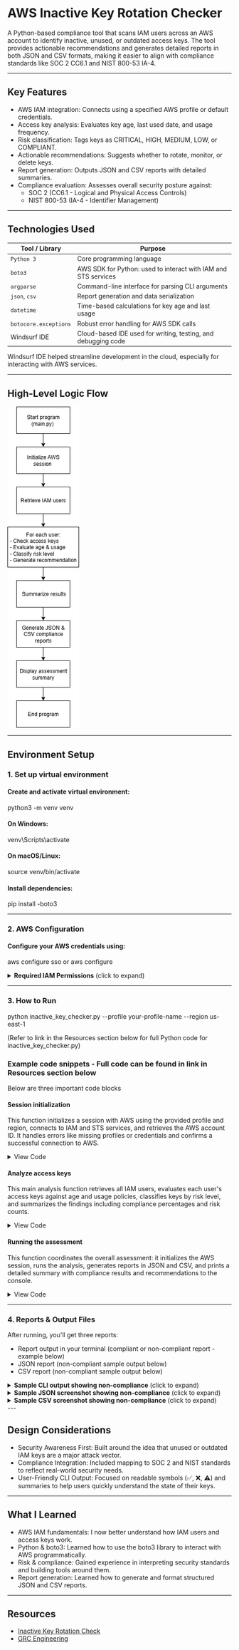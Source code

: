 # AWS Inactive Key Rotation Checker

A Python-based compliance tool that scans IAM users across an AWS account to identify inactive, unused, or outdated access keys. The tool provides actionable recommendations and generates detailed reports in both JSON and CSV formats, making it easier to align with compliance standards like SOC 2 CC6.1 and NIST 800-53 IA-4.

---

## Key Features

- AWS IAM integration: Connects using a specified AWS profile or default credentials.
- Access key analysis: Evaluates key age, last used date, and usage frequency.
- Risk classification: Tags keys as CRITICAL, HIGH, MEDIUM, LOW, or COMPLIANT.
- Actionable recommendations: Suggests whether to rotate, monitor, or delete keys.
- Report generation: Outputs JSON and CSV reports with detailed summaries.
- Compliance evaluation: Assesses overall security posture against:
  - SOC 2 (CC6.1 - Logical and Physical Access Controls)
  - NIST 800-53 (IA-4 - Identifier Management)

---

## Technologies Used

| Tool / Library        | Purpose                                                         |
| --------------------- | --------------------------------------------------------------- |
| `Python 3`            | Core programming language                                       |
| `boto3`               | AWS SDK for Python: used to interact with IAM and STS services |
| `argparse`            | Command-line interface for parsing CLI arguments                |
| `json`, `csv`         | Report generation and data serialization                        |
| `datetime`            | Time-based calculations for key age and last usage              |
| `botocore.exceptions` | Robust error handling for AWS SDK calls                         |
| Windsurf IDE          | Cloud-based IDE used for writing, testing, and debugging code   |

Windsurf IDE helped streamline development in the cloud, especially for interacting with AWS services.

---

## High-Level Logic Flow

![Flowchart](./assets/inactive_keys_flowchart.png)

---

## Environment Setup

### 1. Set up virtual environment

#### Create and activate virtual environment:
python3 -m venv venv

#### On Windows:
venv\Scripts\activate

#### On macOS/Linux:
source venv/bin/activate

#### Install dependencies:
pip install -boto3

---

### 2.  AWS Configuration

#### Configure your AWS credentials using:
aws configure sso or aws configure

<details> <summary> <strong>Required IAM Permissions</strong> (click to expand)</summary>

```json
{
    "Version": "2012-10-17",
    "Statement": [
        {
            "Effect": "Allow",
            "Action": [
                "iam:ListUsers",
                "iam:ListAccessKeys",
                "iam:GetAccessKeyLastUsed",
                "iam:GetLoginProfile"
            ],
            "Resource": "*"
        }
    ]
}
```
</details>

---

### 3. How to Run

python inactive_key_checker.py --profile your-profile-name --region us-east-1

(Refer to link in the Resources section below for full Python code for inactive_key_checker.py)

### Example code snippets - Full code can be found in link in Resources section below

Below are three important code blocks

#### Session initialization

This function initializes a session with AWS using the provided profile and region, connects to IAM and STS services, and retrieves the AWS account ID. It handles errors like missing profiles or credentials and confirms a successful connection to AWS.

<details> <summary> View Code</summary>

```python
def initialize_aws_session(self):
    try:
        if self.profile_name:
            print(f"🔐 Initializing AWS session with profile: {self.profile_name}")
            self.session = boto3.Session(profile_name=self.profile_name, region_name=self.region)
        else:
            print("🔐 Initializing AWS session with default credentials")
            self.session = boto3.Session(region_name=self.region)
        self.iam_client = self.session.client('iam')
        sts_client = self.session.client('sts')
        caller_identity = sts_client.get_caller_identity()
        self.account_id = caller_identity['Account']
        print(f"✅ Successfully connected to AWS Account: {self.account_id}")
        return True
    except ProfileNotFound:
        print(f"❌ Error: AWS profile '{self.profile_name}' not found")
        return False
    except NoCredentialsError:
        print("❌ Error: No AWS credentials found")
        return False

```
</details>

#### Analyze access keys

This main analysis function retrieves all IAM users, evaluates each user's access keys against age and usage policies, classifies keys by risk level, and summarizes the findings including compliance percentages and risk counts.

<details> <summary> View Code</summary>

```python
def analyze_all_access_keys(self):
    print("🔍 Starting comprehensive access key analysis...")
    users = self.get_all_iam_users()
    if not users:
        print("⚠️  No IAM users found or unable to retrieve users")
        return None
    
    # Analysis logic continues... (truncated for brevity)
    
    print(f"📊 Analysis complete:")
    print(f"  - Total users: {analysis_results['summary']['total_users']}")
    print(f"  - Users with keys: {analysis_results['summary']['users_with_keys']}")
    print(f"  - Total keys: {total_keys}")
    print(f"  - Critical risk: {analysis_results['summary']['critical_keys']}")
    print(f"  - High risk: {analysis_results['summary']['high_risk_keys']}")
    print(f"  - Compliance rate: {compliance_rate}%")
    return analysis_results

```
</details>

#### Running the assessment

This function coordinates the overall assessment: it initializes the AWS session, runs the analysis, generates reports in JSON and CSV, and prints a detailed summary with compliance results and recommendations to the console.

<details> <summary> View Code</summary>

```python
def run_assessment(self):
    print("🚀 Starting AWS Access Key Lifecycle Assessment")
    print("=" * 60)
    if not self.initialize_aws_session():
        return False
    analysis_results = self.analyze_all_access_keys()
    if not analysis_results:
        print("❌ Failed to analyze access keys")
        return False
    print("\n📋 Generating compliance reports...")
    json_report = self.generate_json_report(analysis_results)
    self.save_json_report(json_report)
    self.save_csv_report(analysis_results)
    # Output summary
    print("\n" + "=" * 60)
    print("📊 ASSESSMENT SUMMARY")
    print("=" * 60)
    print(f"Account ID: {self.account_id}")
    print(f"Total Users: {analysis_results['summary']['total_users']}")
    print(f"Total Access Keys: {analysis_results['summary']['total_keys']}")
    print(f"Critical Risk Keys: {analysis_results['summary']['critical_keys']}")
    print(f"High Risk Keys: {analysis_results['summary']['high_risk_keys']}")
    print(f"Never Used Keys: {analysis_results['summary']['never_used_keys']}")
    print(f"Compliance Rate: {analysis_results['summary']['compliance_rate']}%")
    overall_status = json_report['compliance_assessment']['overall_status']
    print(f"Overall Status: {overall_status}")
    if overall_status == 'COMPLIANT':
        print("✅ Access key management meets compliance requirements!")
    else:
        print("⚠️  Access key management requires attention - see recommendations above")
    return True
```
</details>

---

### 4. Reports & Output Files

After running, you'll get three reports:

- Report output in your terminal (compliant or non-compliant report - example below)
- JSON report (non-compliant sample output below)
- CSV report (non-compliant sample output below)

<details> <summary> <strong>Sample CLI output showing non-compliance</strong> (click to expand)</summary>

![CLI Report](./assets/non-compliant-keys.png)

</details>

<details> <summary> <strong>Sample JSON screenshot showing non-compliance</strong> (click to expand)</summary>

![JSON Report](./assets/keys_report_json.png)

</details>

<details> <summary> <strong>Sample CSV screenshot showing non-compliance</strong> (click to expand)</summary>
  
![CSV Report](./assets/keys_report_csv.png)

</details>
---

## Design Considerations

- Security Awareness First: Built around the idea that unused or outdated IAM keys are a major attack vector.
- Compliance Integration: Included mapping to SOC 2 and NIST standards to reflect real-world security needs.
- User-Friendly CLI Output: Focused on readable symbols (✅, ❌, ⚠️) and summaries to help users quickly understand the state of their keys.

---

## What I Learned

- AWS IAM fundamentals: I now better understand how IAM users and access keys work.
- Python & boto3: Learned how to use the boto3 library to interact with AWS programmatically.
- Risk & compliance: Gained experience in interpreting security standards and building tools around them.
- Report generation: Learned how to generate and format structured JSON and CSV reports.

---

## Resources

- [Inactive Key Rotation Check](https://www.patreon.com/posts/lab-inactive-key-137806331?collection=1606822)
- [GRC Engineering](https://grcengineeringbook.com/)




